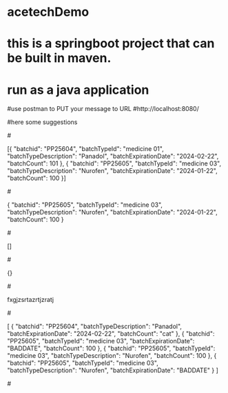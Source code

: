 # acetechDemo

# this is a springboot project that can be built in maven.
# run as a java application  


#use postman to PUT your message to URL 
#http://localhost:8080/


#here some suggestions

#<!--************************************************************************************************************************--> 

[{
	"batchid": "PP25604",
	"batchTypeId": "medicine 01",
	"batchTypeDescription": "Panadol",
	"batchExpirationDate": "2024-02-22",
	"batchCount": 101
}, {
	"batchid": "PP25605",
	"batchTypeId": "medicine 03",
	"batchTypeDescription": "Nurofen",
	"batchExpirationDate": "2024-01-22",
	"batchCount": 100
}]

#<!--************************************************************************************************************************-->

{
	"batchid": "PP25605",
	"batchTypeId": "medicine 03",
	"batchTypeDescription": "Nurofen",
	"batchExpirationDate": "2024-01-22",
	"batchCount": 100
}

#<!--************************************************************************************************************************-->

[]

#<!--************************************************************************************************************************-->

{}

#<!--************************************************************************************************************************-->

fxgjzsrtazrtjzratj

#<!--************************************************************************************************************************-->

[
	{
		"batchid": "PP25604",
		"batchTypeDescription": "Panadol",
		"batchExpirationDate": "2024-02-22",
		"batchCount": "cat"
	}, {
		"batchid": "PP25605",
		"batchTypeId": "medicine 03",
		"batchExpirationDate": "BADDATE",
		"batchCount": 100
	}, {
		"batchid": "PP25605",
		"batchTypeId": "medicine 03",
		"batchTypeDescription": "Nurofen",
		"batchCount": 100
	}, {
		"batchid": "PP25605",
		"batchTypeId": "medicine 03",
		"batchTypeDescription": "Nurofen",
		"batchExpirationDate": "BADDATE"
	}
]

#<!--************************************************************************************************************************-->
